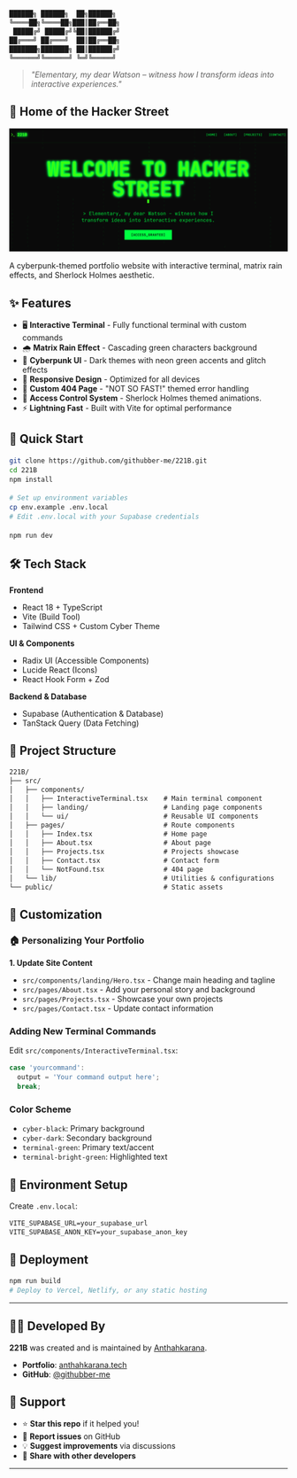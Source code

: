 ```
██████╗ ██████╗  ██╗██████╗ 
╚════██╗╚════██╗███║██╔══██╗
 █████╔╝ █████╔╝╚██║██████╔╝
██╔═══╝ ██╔═══╝  ██║██╔══██╗
███████╗███████╗ ██║██████╔╝
╚══════╝╚══════╝ ╚═╝╚═════╝ 
```

> *"Elementary, my dear Watson – witness how I transform ideas into interactive experiences."*

## 📸 Home of the Hacker Street

[![Screenshot description](public/hacker-street.PNG)](public/hacker-street.PNG)

A cyberpunk-themed portfolio website with interactive terminal, matrix rain effects, and Sherlock Holmes aesthetic.

## ✨ Features

- 🖥️ **Interactive Terminal** - Fully functional terminal with custom commands
- 🌧️ **Matrix Rain Effect** - Cascading green characters background
- 🎨 **Cyberpunk UI** - Dark themes with neon green accents and glitch effects
- 📱 **Responsive Design** - Optimized for all devices
- 🚨 **Custom 404 Page** - "NOT SO FAST!" themed error handling
- 🔐 **Access Control System** - Sherlock Holmes themed animations.
- ⚡ **Lightning Fast** - Built with Vite for optimal performance

## 🚀 Quick Start

```bash
git clone https://github.com/githubber-me/221B.git
cd 221B
npm install

# Set up environment variables
cp env.example .env.local
# Edit .env.local with your Supabase credentials

npm run dev
```

## 🛠️ Tech Stack

**Frontend**
- React 18 + TypeScript
- Vite (Build Tool)
- Tailwind CSS + Custom Cyber Theme

**UI & Components**
- Radix UI (Accessible Components)
- Lucide React (Icons)
- React Hook Form + Zod

**Backend & Database**
- Supabase (Authentication & Database)
- TanStack Query (Data Fetching)

## 📁 Project Structure

```
221B/
├── src/
│   ├── components/
│   │   ├── InteractiveTerminal.tsx    # Main terminal component
│   │   ├── landing/                   # Landing page components
│   │   └── ui/                        # Reusable UI components
│   ├── pages/                         # Route components
│   │   ├── Index.tsx                  # Home page
│   │   ├── About.tsx                  # About page
│   │   ├── Projects.tsx               # Projects showcase
│   │   ├── Contact.tsx                # Contact form
│   │   └── NotFound.tsx               # 404 page
│   └── lib/                           # Utilities & configurations
└── public/                            # Static assets
```

## 🎨 Customization

### 🏠 Personalizing Your Portfolio

**1. Update Site Content**
- `src/components/landing/Hero.tsx` - Change main heading and tagline
- `src/pages/About.tsx` - Add your personal story and background
- `src/pages/Projects.tsx` - Showcase your own projects
- `src/pages/Contact.tsx` - Update contact information

### Adding New Terminal Commands
Edit `src/components/InteractiveTerminal.tsx`:

```typescript
case 'yourcommand':
  output = 'Your command output here';
  break;
```

### Color Scheme
- `cyber-black`: Primary background
- `cyber-dark`: Secondary background  
- `terminal-green`: Primary text/accent
- `terminal-bright-green`: Highlighted text

## 🔧 Environment Setup

Create `.env.local`:
```env
VITE_SUPABASE_URL=your_supabase_url
VITE_SUPABASE_ANON_KEY=your_supabase_anon_key
```

## 🚀 Deployment

```bash
npm run build
# Deploy to Vercel, Netlify, or any static hosting
```

---

## 👨‍💻 Developed By

**221B** was created and is maintained by [Anthahkarana](https://linkedin.com/in/anthahkarana).

- **Portfolio**: [anthahkarana.tech](https://anthahkarana.tech)
- **GitHub**: [@githubber-me](https://github.com/githubber-me)

## 🙏 Support

- ⭐ **Star this repo** if it helped you!
- 🐛 **Report issues** on GitHub
- 💡 **Suggest improvements** via discussions
- 🔄 **Share with other developers**

---
